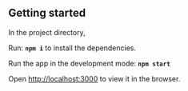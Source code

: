 ## Getting started

In the project directory,

Run: **`npm i`** to install the dependencies.

Run the app in the development mode: **`npm start`**

Open [http://localhost:3000](http://localhost:3000) to view it in the browser.

